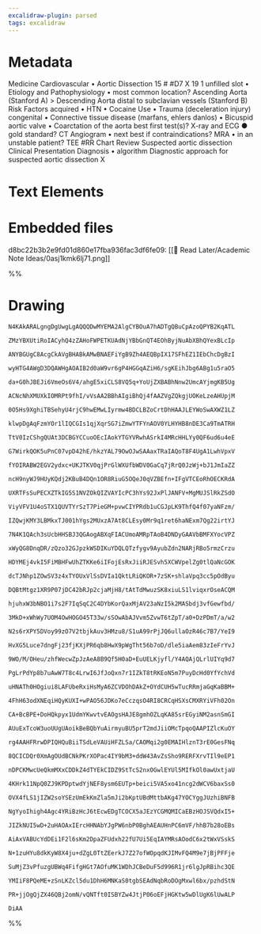 ```yaml
---
excalidraw-plugin: parsed
tags: excalidraw
---
```

# Metadata
Medicine
Cardiovascular
• Aortic Dissection
15 #
#D7 X 19
1 unfilled slot
• Etiology and Pathophysiology
• most common location? Ascending Aorta (Stanford A) > Descending Aorta distal to subclavian vessels
(Stanford B)
Risk Factors
acquired
• HTN
• Cocaine Use
• Trauma (deceleration injury)
congenital
• Connective tissue disease (marfans, ehlers danlos)
• Bicuspid aortic valve
• Coarctation of the aorta
best first test(s)? X-ray and ECG
●
gold standard? CT Angiogram
• next best if contraindications? MRA
• in an unstable patient? TEE
#RR Chart Review
Suspected aortic dissection
Clinical Presentation
Diagnosis
• algorithm
Diagnostic approach for suspected aortic dissection
X

# Text Elements

# Embedded files
d8bc22b3b2e9fd01d860e17fba936fac3df6fe09: [[💚 Read Later/Academic Note Ideas/0asj1kmk6lj71.png]]

%%
# Drawing
```compressed-json
N4KAkARALgngDgUwgLgAQQQDwMYEMA2AlgCYBOuA7hADTgQBuCpAzoQPYB2KqATL

ZMzYBXUtiRoIACyhQ4zZAHoFWPETKUAdNjYBbGnQT4EOhByjNuAbXBhQYexBLcIp

ANYBGUgC8AcgCkAVgBHABkAMwBNAEFiYgB9Zh4AEQBpIX17SFhEZ1IEbChcDgBzI

wyHTG4AWgD3DQAWHgAOAIB2d0aW9vr6gP4HGGqAZiH6/sgKEihJbg6ABg1u5raO5

da+G0hJBEJi6VmeOs6V4/ahgE5xiCLS8VQ5q+YoUjZXBABhNnw2UmcAYjmgKB5Ug

ACNcNhXMUXkIOMRPt9fhI/vVsAA2BBhAIgiBhQj4fAAZVgZQkgjUOKeLzeAHUpjM

0O5Hs9XghiTBSehyU4rjC9hwEMwLIyrmw4BDCLBZoCrtDhHAAJLEYWoSwAXWZ1LZ

klwpDgAqFzmYOr1lIQCGIs1qjXqrSG7iZmwYTFYnAOV0YLHYHB8nDE3Ca9TmATRH

TtV0IzCShgQUAt3DCBGYCCuoOEcIAokYTGYVRwhASrkI4MRcHHLYy0QF6ud6u4eE

G7WirkQOK5uPnC07vpD42hE/hkzYAL79OwOJwSAAaxTRaIAQoT8F4UgA1LwhVpxV

fYOIRABW2EGV2ydxc+UKJTKV0qjPrGlWXUfbWDV0GaCq7jRrQ0JzWj+bJ1JmIaZZ

ncH9nyWJ9HUyKQdj2KBuB4DQn1OR8RiuG5OQeJ0qVZBEfn+IFgVTCEoRhOECKRdA

UXRTFsSuPECXZTkIG5S1NVZOkQIZVAYIcPC3hYs92JxPlJANFV+MgMUJSlRkZSdO

ViyVFV1U4oSTX1QUVTYrSzT7PieGM+pvwCIYPRdb1uCGJpLK9ThfQ4f07yaNFzm/

IZQwjKMY3LBMkxTJ001hYgs2MUxzA7At8CLEsy0Mr9q1ret6haNExm7Qg22irtYJ

7N4K1QAch3sUcbHHSBJ3QGAogABXqFIACUmoAMRpTAoB4DNDyGAAVbBMFXYocVPZ

xWyQG8DnqDR/zQzo32GJpzkWSDIKuYDQLQTzfygv9AyubZdn2NARjRBo5rmzCrzu

HDYMEj4vkI5FiMBHFwUhZTKKe6iIFojEsRxJiiRJESvh5XCWVpelZg0tlQaNcGOK

dcTJNhp1ZOwSV3z4xTYOUxVlSsDVIa1QktLRiQKOR+7zSK+shlaVpq3cc5pOdByu

DQBtMtgz1XR9P07jDC42bRJp2cjaMjH8/tAtTdMwuzSK8xiuLS1lviqxrOseACQM

hjuhxW3bNBO1i7s2F7IqSqC2C4DYbKorQaxMjAV23aNzI5k2MASbdj3vfGewfbd/

3MkD+xWhWy7UOM4OwHOGO45T33w/sSOwAbAJVvm5ZvwT6tZpT/a0+DzPDmT/a/w2

N2s6rXPY5DVoy99zO7V2tbjkAuv3HMzu8/S1uA99rPjJQ6ullaOzR46c7B7/YeI9

HvXG5Luce7dngFj23fjKXjPR6qb8HwX9pWgTht56b7oD/dle5iaAem83zIeFrYvJ

9WO/M/OHeu/zhfWecwZpJzAeA8B9Qf5H0aD+EuUELKjyfl/Y4AQAjQLrlUIYq9d7

PgLrPdYp8b7uAwW7T8c4LrwI6JfJoQxn7r1IZkT8tRKEoN5m7PuyDcHd0YfYchVd

uHNATh0HOgiui8LAFUbeRxiHsMyA6ZCVDOhDAkZ+OYdCUH5wTucRRmjaGqKaBBM+

4FhH63odXNEqiHQyKUXI+wPAO56JDKo7eCczqsO4RI8CRCqHSXsCMXRYiVFh02On

CA+BcBPE+DoHQkpyx1UdmYKwvtvEAOgsHAJE8gmhOZLqKA85srEGyiNM2asnSmGI

AUuExTcoW3uoUUgUAoikBeBQbYuAirmyuBU5prT2mdJiiOMcTpqoQAAPIZlcKuOY

rg4AAHFRrwDPIQHQuBiiTSdLeVAUiHFZLSa/CAOMqi2g0EMAIHlznT3rE0GesFNq

8QCICDQr0XmAgOUdBCNkPKrXOPac4IY9bM3+ddW43AvZsSho9RERFXrvTIl9eEP1

nDPCKMwcUeQkmMXxCDDkZ4dTYEkCIDZ9StTcS2nxOGwlEYUl5MIfkOl0awUxtjaU

4KHrk11NpQ0ZJ9KPDptwdYjNEF8ysm6EUTp+beici5VA5xo41ncg2dWCV6baxSs0

OVX4fLS1jIZW2soYSEzUmEkKmZla5mJi2bKptUBdMttbAKg47YOCYggJUzhiBNFB

NgYyoIhigh4Agc4YRiBzHcJ6tEcwEDgTCOCX5aJEzYCGMQMICaEBzHOJSVQdxI5+

JIZkNUI5wD+2uHAOAxIErcHHNAbYJgPW6nbP0BghAEAUHnPC6mVF/hhB7b28oEBs

AiAxVABUcYdDEi1F2l6sKm2DpaZFUdxh22fU7Ui5EqIAYMRsAOodC6x2tWxVSskS

N+1zuHYu8dkKyW8X4ju+dZgL0TtZEerkJ7Z27ofWOpqdKJIMvFQ4M9e7jBjPFFje

SuMjZ3vPfuzgUBWq4FifgHGt7AOfuMK1WDhJCBeDuF5d996R1jr6lgJpRBihc3QE

YMIiF8PQeME+zSnLKZcl5du1DhH6MNKaS0tgbSEAdNqbRoDOgMxwl6bx/pzhdStN

PR+jjOgQjZX46QBj2omN/vQNTft0ISBYZw4JtjP06oEFjHGKtw5wDlUgK6lUwALP

DiAA
```
%%